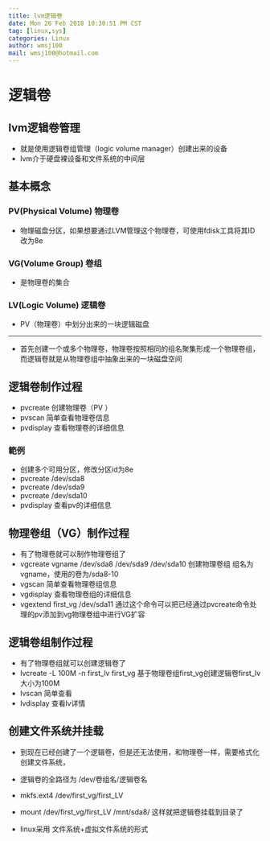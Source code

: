 ```yaml
---
title: lvm逻辑卷
date: Mon 26 Feb 2018 10:30:51 PM CST
tag: [linux,sys]
categories: Linux
author: wmsj100
mail: wmsj100@hotmail.com
---
```


# 逻辑卷

## lvm逻辑卷管理
- 就是使用逻辑卷组管理（logic volume manager）创建出来的设备
- lvm介于硬盘裸设备和文件系统的中间层

## 基本概念
### PV(Physical Volume) 物理卷
- 物理磁盘分区，如果想要通过LVM管理这个物理卷，可使用fdisk工具将其ID改为8e

### VG(Volume Group) 卷组
- 是物理卷的集合

### LV(Logic Volume) 逻辑卷
- PV（物理卷）中划分出来的一块逻辑磁盘

---

- 首先创建一个或多个物理卷，物理卷按照相同的组名聚集形成一个物理卷组，而逻辑卷就是从物理卷组中抽象出来的一块磁盘空间

## 逻辑卷制作过程
- pvcreate 创建物理卷（PV ）
- pvscan 简单查看物理卷信息
- pvdisplay 查看物理卷的详细信息

### 範例
- 创建多个可用分区，修改分区id为8e
- pvcreate /dev/sda8 
- pvcreate /dev/sda9 
- pvcreate /dev/sda10 
- pvdisplay 查看pv的详细信息

## 物理卷组（VG）制作过程
- 有了物理卷就可以制作物理卷组了
- vgcreate vgname /dev/sda8 /dev/sda9 /dev/sda10 创建物理卷组 组名为vgname，使用的卷为/sda8-10 
- vgscan 简单查看物理卷组信息
- vgdisplay 查看物理卷组的详细信息
- vgextend first_vg /dev/sda11 通过这个命令可以把已经通过pvcreate命令处理的pv添加到vg物理卷组中进行VG扩容

## 逻辑卷组制作过程
- 有了物理卷组就可以创建逻辑卷了
- lvcreate -L 100M -n first_lv first_vg 基于物理卷组first_vg创建逻辑卷first_lv 大小为100M
- lvscan 简单查看 
- lvdisplay 查看lv详情

## 创建文件系统并挂载
- 到现在已经创建了一个逻辑卷，但是还无法使用，和物理卷一样，需要格式化创建文件系统，
- 逻辑卷的全路径为 /dev/卷组名/逻辑卷名
- mkfs.ext4 /dev/first_vg/first_LV 
- mount /dev/first_vg/first_LV /mnt/sda8/ 这样就把逻辑卷挂载到目录了

- linux采用 文件系统+虚拟文件系统的形式

